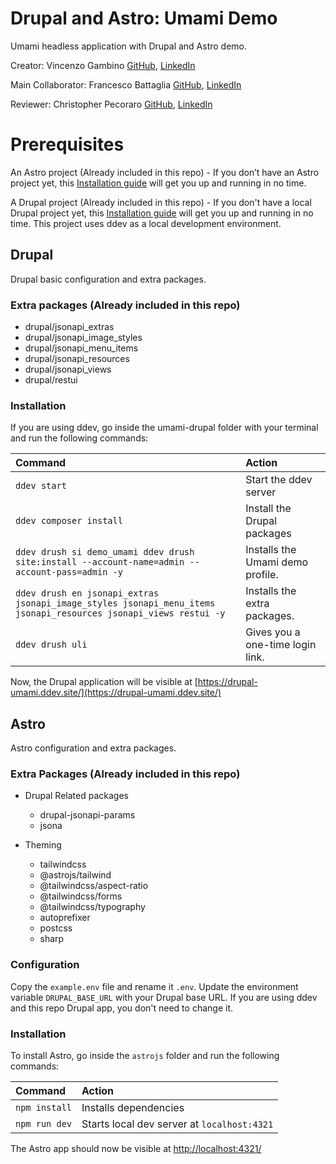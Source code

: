 # Drupal and Astro: Umami Demo

Umami headless application with Drupal and Astro demo.

Creator: Vincenzo Gambino [GitHub](https://github.com/VincenzoGambino), [LinkedIn](https://www.linkedin.com/in/gambinovincenzo/)

Main Collaborator: Francesco Battaglia [GitHub](https://github.com/Cicciobat), [LinkedIn](https://www.linkedin.com/in/cicciobattaglia/)

Reviewer: Christopher Pecoraro [GitHub](https://github.com/chrispecoraro/), [LinkedIn](https://www.linkedin.com/in/chrispecoraro/)

# Prerequisites
An Astro project (Already included in this repo) - If you don’t have an Astro project yet, this [Installation guide](https://docs.astro.build/en/install/auto/) will get you up and running in no time.

A Drupal project (Already included in this repo) - If you don't have a local Drupal project yet, this [Installation guide](https://ddev.readthedocs.io/en/latest/users/quickstart/#__tabbed_2_1) will get you up and running in no time. This project uses ddev as a local development environment.

## Drupal

Drupal basic configuration and extra packages.

### Extra packages (Already included in this repo)

- drupal/jsonapi_extras
- drupal/jsonapi_image_styles
- drupal/jsonapi_menu_items
- drupal/jsonapi_resources
- drupal/jsonapi_views
- drupal/restui

### Installation

If you are using ddev, go inside the umami-drupal folder with your terminal and run the following commands:

| Command                                          | Action                           |
|:-------------------------------------------------|:---------------------------------|
| `ddev start`                                      | Start the ddev server            |
| `ddev composer install`                           | Install the Drupal packages      |
| `ddev drush si demo_umami ddev drush site:install --account-name=admin --account-pass=admin -y` | Installs the Umami demo profile. |
| `ddev drush en jsonapi_extras jsonapi_image_styles jsonapi_menu_items jsonapi_resources jsonapi_views restui -y` | Installs the extra packages.     |
| `ddev drush uli`                                 | Gives you a one-time login link. |

Now, the Drupal application will be visible at [https://drupal-umami.ddev.site/](https://drupal-umami.ddev.site/)

## Astro

Astro configuration and extra packages.

### Extra Packages (Already included in this repo)

- Drupal Related packages
    - drupal-jsonapi-params
    - jsona

- Theming
    - tailwindcss
    - @astrojs/tailwind
    - @tailwindcss/aspect-ratio
    - @tailwindcss/forms
    - @tailwindcss/typography
    - autoprefixer
    - postcss
    - sharp

### Configuration
Copy the `example.env` file and rename it `.env`. Update the environment variable `DRUPAL_BASE_URL` with your Drupal base URL. If you are using ddev and this repo Drupal app, you don't need to change it.

### Installation

To install Astro, go inside the `astrojs` folder and run the following commands:

| Command         | Action                                      |
| :--------------  | :------------------------------------------ |
| `npm install`   | Installs dependencies                       |
| `npm run dev`   | Starts local dev server at `localhost:4321` |

The Astro app should now be visible at [http://localhost:4321/](http://localhost:4321/)
